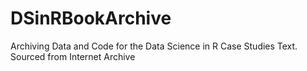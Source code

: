 # DSinRBookArchive
Archiving Data and Code for the Data Science in R Case Studies Text. Sourced from Internet Archive
